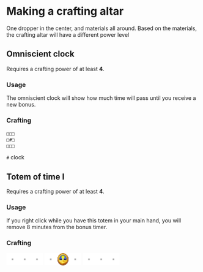 # Making a crafting altar
One dropper in the center, and materials all around. Based on the materials, the crafting altar will have a different power level
## Omniscient clock
Requires a crafting power of at least **4**.
### Usage
The omniscient clock will show how much time will pass until you receive a new bonus.
### Crafting
```
□□□ 
□#□
□□□
```
`#` clock
## Totem of time I
Requires a crafting power of at least **4**.
### Usage
If you right click while you have this totem in your main hand, you will remove 8 minutes from the bonus timer.
### Crafting
<img src="../../../gitimages/empty.png" width=32><img src="../../../gitimages/empty.png" width=32><img src="../../../gitimages/empty.png" width=32>
<img src="../../../gitimages/empty.png" width=32><img src="../../../gitimages/clock.png" width=32><img src="../../../gitimages/empty.png" width=32>
<img src="../../../gitimages/empty.png" width=32><img src="../../../gitimages/empty.png" width=32><img src="../../../gitimages/empty.png" width=32>